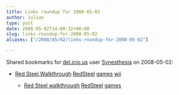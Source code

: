 ```yaml
---
title: Links roundup for 2008-05-02
author: Julian
type: post
date: 2008-05-02T14:00:32+00:00
slug: links-roundup-for-2008-05-02 
aliases: ["/2008/05/02/links-roundup-for-2008-05-02"]

---
```

Shared bookmarks for [del.icio.us][1] user [Synesthesia][2] on 2008-05-02:

  * [Red Steel Walkthrough][3] 
    [RedSteel][4] [games][5] [wii][6] </li> 
    
      * [Red Steel walkthrough][7] 
        [RedSteel][4] [games][5] </li> </ul>

 [1]: https://del.icio.us/
 [2]: https://del.icio.us/synesthesia
 [3]: https://uk.guides.ign.com/guides/821973/page_3.html
 [4]: https://del.icio.us/synesthesia/RedSteel
 [5]: https://del.icio.us/synesthesia/games
 [6]: https://del.icio.us/synesthesia/wii
 [7]: https://www.supercheats.com/wii/walkthroughs/redsteel-walkthrough02.txt